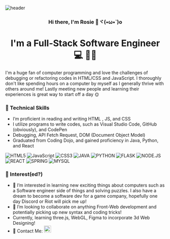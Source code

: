 ![header](https://capsule-render.vercel.app/api?type=rect&color=gradient&height=200&section=header&text=Hello%20There%20👋&fontSize=80&animation=fadeIn)
<h3 align="center">Hi there, I'm Rosie 🌹ヾ(•ω•`)o</h3>
<h1 align="center">I'm a Full-Stack Software Engineer 💻 👩‍🎓</h1>

<div>I'm a huge fan of computer programming and love the challenges of debugging or refactoring codes in HTML/CSS and JavaScript. I thoroughly don't like spending hours on a computer by myself as I generally thrive with others around me! Lastly meeting new people and learning their experiences is great way to start off a day 🌞</div>

### 📃 Technical Skills

- I’m proficient in reading and writing HTML , JS, and CSS
- I utilize programs to write codes, such as Visual Studio Code, GitHub (obviously), and CodePen
- Debugging, API Fetch Request, DOM (Document Object Model)
- Graduated from Coding Dojo, and gained proficiency in Java, Python, and React

![HTML5](https://img.shields.io/badge/html5-%23E34F26.svg?style=for-the-badge&logo=html5&logoColor=white)
![JavaScript](https://img.shields.io/badge/javascript-%23323330.svg?style=for-the-badge&logo=javascript&logoColor=%23F7DF1E)
![CSS3](https://img.shields.io/badge/css3-%231572B6.svg?style=for-the-badge&logo=css3&logoColor=white)
![JAVA](https://img.shields.io/badge/Java-ED8B00?style=for-the-badge&logo=java&logoColor=white)
![PYTHON](https://img.shields.io/badge/Python-3776AB?style=for-the-badge&logo=python&logoColor=white)
![FLASK](https://img.shields.io/badge/Flask-000000?style=for-the-badge&logo=flask&logoColor=white)
![NODE.JS](https://img.shields.io/badge/Node.js-43853D?style=for-the-badge&logo=node.js&logoColor=white)
![REACT](https://img.shields.io/badge/React-20232A?style=for-the-badge&logo=react&logoColor=61DAFB)
![SPRING](https://img.shields.io/badge/Spring-6DB33F?style=for-the-badge&logo=spring&logoColor=white)
![MYSQL](https://img.shields.io/badge/MySQL-00000F?style=for-the-badge&logo=mysql&logoColor=white)

### 🤗 Interest(ed?)
- 👀 I’m interested in learning new exciting things about computers such as a Software engineer side of things and solving puzzles.
        I also have a dream to become a software dev for a game company, hopefully one day Discord or Riot will pick me up!
- 💞️ I’m looking to collaborate on anything Front-Web development and potentially picking up new syntax and coding tricks!
- Currently, learning three.js, WebGL, Figma to incorporate 3d Web Designing!
- 🤝 Contact Me:  <a href="https://www.linkedin.com/in/pocketfilledwithrosies/"><img align="auto" src="https://raw.githubusercontent.com/yushi1007/yushi1007/main/images/linkedin.svg" alt="Credit goes to Yu Shi 95 for the Pic Link" width="22px"/></a>


<!-- Credit for the header goes to https://github.com/kyechan99/capsule-render -->
